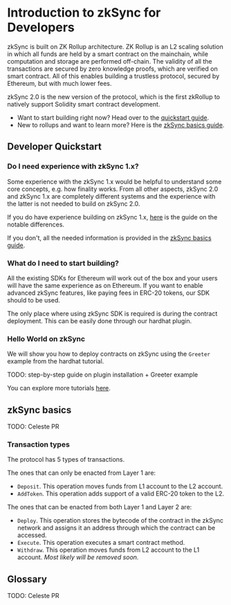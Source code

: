 # Introduction to zkSync for Developers

zkSync is built on ZK Rollup architecture. ZK Rollup is an L2 scaling solution in which all funds are held by a smart
contract on the mainchain, while computation and storage are performed off-chain. The validity of all the transactions are secured by zero knowledge proofs, which are verified on smart contract. All of this enables building a trustless protocol, secured by Ethereum, but with much lower fees.

zkSync 2.0 is the new version of the protocol, which is the first zkRollup to natively support Solidity smart contract development.

- Want to start building right now? Head over to the [quickstart guide](#developer-quickstart).
- New to rollups and want to learn more? Here is the [zkSync basics guide](#zksync-basics).

## Developer Quickstart

### Do I need experience with zkSync 1.x?

Some experience with the zkSync 1.x would be helpful to understand some core concepts, e.g. how finality works. From all other aspects, zkSync 2.0 and zkSync 1.x are completely different systems and the experience with the latter is not needed to build on zkSync 2.0.

If you do have experience building on zkSync 1.x, [here](./v1-vs-v2.md) is the guide on the notable differences.

If you don't, all the needed information is provided in the [zkSync basics guide](#zksync-basics).

### What do I need to start building?

All the existing SDKs for Ethereum will work out of the box and your users will have the same experience as on Ethereum. If you want to enable advanced zkSync features, like paying fees in ERC-20 tokens, our SDK should to be used.

The only place where using zkSync SDK is required is during the contract deployment. This can be easily done through our hardhat plugin.

### Hello World on zkSync

We will show you how to deploy contracts on zkSync using the `Greeter` example from the hardhat tutorial.

TODO: step-by-step guide on plugin installation + Greeter example

You can explore more tutorials [here](./tutorials.md).

## zkSync basics

TODO: Celeste PR

### Transaction types

<!--

Sidenote: These protocol details are mostly relevant when the zkPorter part is available:

The main part of zkSync 2.0 is the state tree. It's a sparse Merkle tree with with a depth of 265, which holds account states. The topmost 8 bits denote the type of the protocol to be used (0 stands for `zkRollup` and 1 stand for `zkPorter`, the rest 254 types are reserved for the future). Each protocol has a storage space of `2^256` slots.

_Note:_ Each account exists in each subtree at the same time, e.g. account can have its funds stored in cold reserve in the zkRollup part and have all trading done on the zkPorter side.

-->

The protocol has 5 types of transactions.

The ones that can only be enacted from Layer 1 are:

- `Deposit`. This operation moves funds from L1 account to the L2 account.
- `AddToken`. This operation adds support of a valid ERC-20 token to the L2.

The ones that can be enacted from both Layer 1 and Layer 2 are:

- `Deploy`. This operation stores the bytecode of the contract in the zkSync network and assigns it an address
  through which the contract can be accessed.
- `Execute`. This operation executes a smart contract method.
- `Withdraw`. This operation moves funds from L2 account to the L1 account. _Most likely will be removed soon._

## Glossary

TODO: Celeste PR
